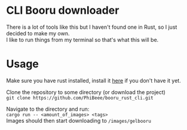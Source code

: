 # CLI Booru downloader

There is a lot of tools like this but I haven't found one in Rust, so I just decided to make my own.  
I like to run things from my terminal so that's what this will be.  

# Usage

Make sure you have rust installed, install it [here](https://www.rust-lang.org/tools/install) if you don't have it yet.  
  
Clone the repository to some directory (or download the project)  
```git clone https://github.com/PhiBeee/booru_rust_cli.git```  
  
Navigate to the directory and run:  
```cargo run -- <amount_of_images> <tags>```  
Images should then start downloading to `/images/gelbooru`